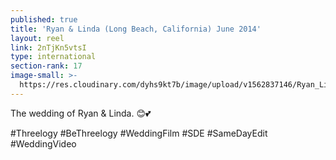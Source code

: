 ```yaml
---
published: true
title: 'Ryan & Linda (Long Beach, California) June 2014'
layout: reel
link: 2nTjKn5vtsI
type: international
section-rank: 17
image-small: >-
  https://res.cloudinary.com/dyhs9kt7b/image/upload/v1562837146/Ryan_Linda_1-01a.jpg
---
```

The wedding of Ryan & Linda. 😊💕

#Threelogy #BeThreelogy #WeddingFilm #SDE #SameDayEdit #WeddingVideo 